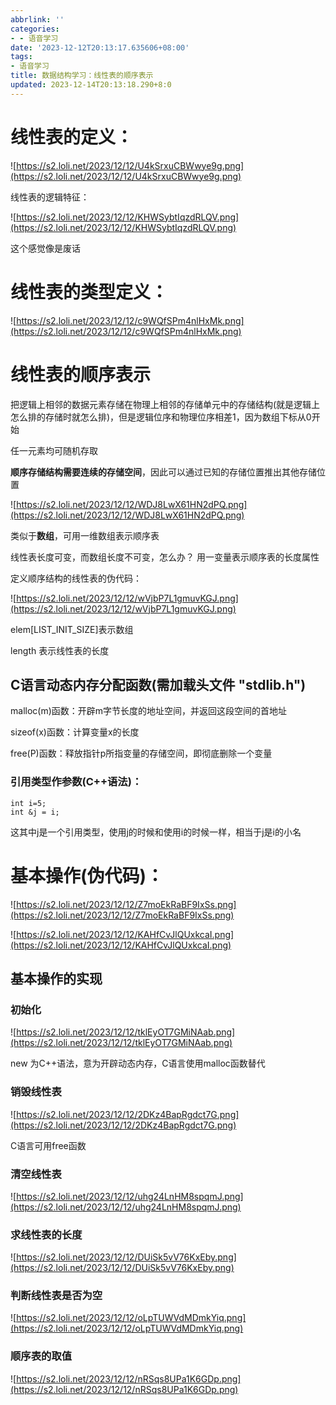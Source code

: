 ```yaml
---
abbrlink: ''
categories:
- - 语音学习
date: '2023-12-12T20:13:17.635606+08:00'
tags:
- 语音学习
title: 数据结构学习：线性表的顺序表示
updated: 2023-12-14T20:13:18.290+8:0
---
```

# 线性表的定义：

![https://s2.loli.net/2023/12/12/U4kSrxuCBWwye9g.png](https://s2.loli.net/2023/12/12/U4kSrxuCBWwye9g.png)

线性表的逻辑特征：

![https://s2.loli.net/2023/12/12/KHWSybtIqzdRLQV.png](https://s2.loli.net/2023/12/12/KHWSybtIqzdRLQV.png)

这个感觉像是废话

# 线性表的类型定义：

![https://s2.loli.net/2023/12/12/c9WQfSPm4nlHxMk.png](https://s2.loli.net/2023/12/12/c9WQfSPm4nlHxMk.png)

# 线性表的顺序表示

把逻辑上相邻的数据元素存储在物理上相邻的存储单元中的存储结构(就是逻辑上怎么排的存储时就怎么排)，但是逻辑位序和物理位序相差1，因为数组下标从0开始

任一元素均可随机存取

**顺序存储结构需要连续的存储空间**，因此可以通过已知的存储位置推出其他存储位置

![https://s2.loli.net/2023/12/12/WDJ8LwX61HN2dPQ.png](https://s2.loli.net/2023/12/12/WDJ8LwX61HN2dPQ.png)

类似于**数组**，可用一维数组表示顺序表

线性表长度可变，而数组长度不可变，怎么办？      用一变量表示顺序表的长度属性

定义顺序结构的线性表的伪代码：

![https://s2.loli.net/2023/12/12/wVjbP7L1gmuvKGJ.png](https://s2.loli.net/2023/12/12/wVjbP7L1gmuvKGJ.png)

elem[LIST_INIT_SIZE]表示数组

length                       表示线性表的长度

## C语言动态内存分配函数(需加载头文件 "stdlib.h")

malloc(m)函数：开辟m字节长度的地址空间，并返回这段空间的首地址

sizeof(x)函数：计算变量x的长度

free(P)函数：释放指针p所指变量的存储空间，即彻底删除一个变量

### 引用类型作参数(C++语法)：

```
int i=5;
int &j = i;
```

这其中j是一个引用类型，使用j的时候和使用i的时候一样，相当于j是i的小名

# 基本操作(伪代码)：

![https://s2.loli.net/2023/12/12/Z7moEkRaBF9IxSs.png](https://s2.loli.net/2023/12/12/Z7moEkRaBF9IxSs.png)

![https://s2.loli.net/2023/12/12/KAHfCvJlQUxkcaI.png](https://s2.loli.net/2023/12/12/KAHfCvJlQUxkcaI.png)

## 基本操作的实现

### 初始化

![https://s2.loli.net/2023/12/12/tklEyOT7GMiNAab.png](https://s2.loli.net/2023/12/12/tklEyOT7GMiNAab.png)

new 为C++语法，意为开辟动态内存，C语言使用malloc函数替代

### 销毁线性表

![https://s2.loli.net/2023/12/12/2DKz4BapRgdct7G.png](https://s2.loli.net/2023/12/12/2DKz4BapRgdct7G.png)

C语言可用free函数

### 清空线性表

![https://s2.loli.net/2023/12/12/uhg24LnHM8spqmJ.png](https://s2.loli.net/2023/12/12/uhg24LnHM8spqmJ.png)

### 求线性表的长度

![https://s2.loli.net/2023/12/12/DUiSk5vV76KxEby.png](https://s2.loli.net/2023/12/12/DUiSk5vV76KxEby.png)

### 判断线性表是否为空

![https://s2.loli.net/2023/12/12/oLpTUWVdMDmkYiq.png](https://s2.loli.net/2023/12/12/oLpTUWVdMDmkYiq.png)

### 顺序表的取值

![https://s2.loli.net/2023/12/12/nRSqs8UPa1K6GDp.png](https://s2.loli.net/2023/12/12/nRSqs8UPa1K6GDp.png)
